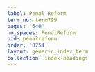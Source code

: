 ```yaml
---
label: Penal Reform
term_no: term799
pages: '640'
no_spaces: PenalReform
pid: penalreform
order: '0754'
layout: generic_index_term
collection: index-headings
---
```


